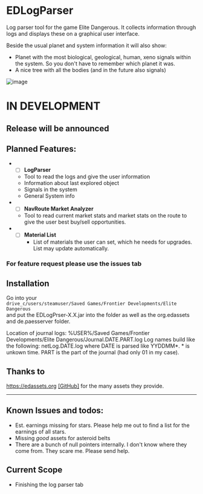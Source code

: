 # EDLogParser
Log parser tool for the game Elite Dangerous.
It collects information through logs and displays these on a graphical user interface.

Beside the usual planet and system information it will also show:
* Planet with the most biological, geological, human, xeno signals within the system. So you don't have to remember which planet it was.
* A nice tree with all the bodies (and in the future also signals)

![image](https://user-images.githubusercontent.com/60095837/169622112-1eb9ae64-bd71-4110-b68b-9b47e49f4953.png)

# IN DEVELOPMENT

## Release will be announced

## Planned Features:
* -[ ] __LogParser__
  * Tool to read the logs and give the user information
  * Information about last explored object
  * Signals in the system
  * General System info
* -[ ] __NavRoute Market Analyzer__
  * Tool to read current market stats and market stats on the route to give the user best buy/sell opportunities.
* -[ ] __Material List__
    * List of materials the user can set, which he needs for upgrades. List may update automatically.

### For feature request please use the issues tab

## Installation

Go into your <br>
`drive_c/users/steamuser/Saved Games/Frontier Developments/Elite Dangerous`<br>
and put the EDLogPrser-X.X.jar into the folder as well as the org.edassets and de.paesserver folder.

Location of journal logs:
%USER%/Saved Games/Frontier Developments/Elite Dangerous/Journal.DATE.PART.log
Log names build like the following: netLog.DATE.log where DATE is parsed like YYDDMM\*. * is unkown time.
PART is the part of the journal (had only 01 in my case).

## Thanks to
https://edassets.org [[GitHub]](https://github.com/SpyTec/EDAssets "GitHub to EDAssets") for the many assets they provide.

<hr>

## Known Issues and todos:
* Est. earnings missing for stars. Please help me out to find a list for the earnings of all stars.
* Missing *good* assets for asteroid belts
* There are a bunch of null pointers internally. I don't know where they come from. They scare me. Please send help.

## Current Scope
* Finishing the log parser tab
